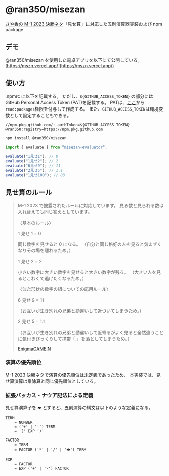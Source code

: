 # @ran350/misezan

[さや香の M-1 2023 決勝ネタ](https://lemino.docomo.ne.jp/?crid=Y3JpZDovL3BsYWxhLmlwdHZmLmpwL3ZvZC8wMDAwMDAwMDAwX2wwbHFhdGRjbnQ%3D)「見せ算」に対応した五則演算器実装および npm package

## デモ

@ran350/misezan を使用した電卓アプリを以下にて公開している。
[https://mszn.vercel.app/](https://mszn.vercel.app/)

## 使い方

.npmrc に以下を記載する。
ただし、`${GITHUB_ACCESS_TOKEN}` の部分にはGitHub Personal Access Token (PAT)を記載する。
PATは、[ここ](https://github.com/settings/tokens/new)から`read:packages`権限を付与して作成する。
また、`GITHUB_ACCESS_TOKEN`は環境変数として設定することもできる。

```
//npm.pkg.github.com/:_authToken=${GITHUB_ACCESS_TOKEN}
@ran350:registry=https://npm.pkg.github.com
```

```sh
npm install @ran350/misezan
```

```ts
import { evaluate } from "misezan-evaluator";

evaluate("1見せ1"); // 0
evaluate("1見せ2"); // 2
evaluate("6見せ9"); // 11
evaluate("2見せ5"); // 1.1
evaluate("1見せ100"); // 83
```

## 見せ算のルール

> M-1 2023 で披露されたルールに対応しています。 見る数と見られる数は入れ替えても同じ答えとしています。
>
> 〈基本のルール〉
>
> 1 見せ 1 = 0
>
> 同じ数字を見せると 0 になる。
> （自分と同じ格好の人を見ると気まずくなりその場を離れるため。）
>
> 1 見せ 2 = 2
>
> 小さい数字に大きい数字を見せると大きい数字が残る。
> （大きい人を見るとこわくて逃げたくなるため。）
>
> 〈似た形状の数字の組についての応用ルール〉
>
> 6 見せ 9 = 11
>
> （お互いが生き別れの兄弟と勘違いして近づいてしまうため。）
>
> 2 見せ 5 = 1.1
>
> （お互いが生き別れの兄弟と勘違いして近寄るがよく見ると全然違うことに気付きびっくりして携帯「.」を落としてしまうため。）
>
> [EnigmaGAMEIN](https://gamein.enigmahouse.jp/g/sprint-answer/misezan)

### 演算の優先順位

M-1 2023 決勝ネタで演算の優先順位は未定義であったため、
本実装では、見せ算演算は乗除算と同じ優先順位としている。

### 拡張バッカス・ナウア記法による定義

見せ算演算子を `👁️` とすると、五則演算の構文は以下のような定義になる。

```
TERM
    = NUMBER
    = ('+' | '-') TERM
    = '(' EXP ')'

FACTOR
    = TERM
    = FACTOR ('*' | '/' | '👁️') TERM

EXP
    = FACTOR
    = EXP ('+' | '-') FACTOR
```
